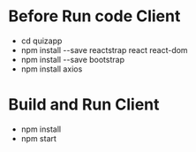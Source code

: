 # Before Run code Client 
-   cd quizapp
-   npm install --save reactstrap react react-dom
-   npm install --save bootstrap
-   npm install axios
# Build and Run Client
-   npm install
-   npm start